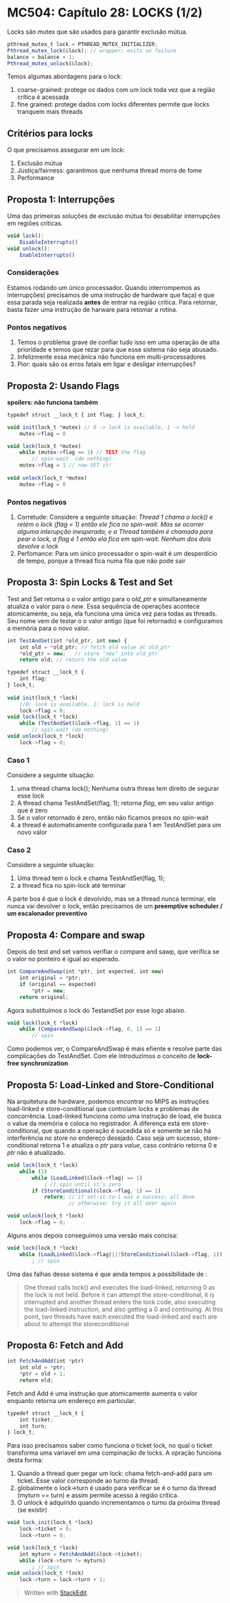 ﻿# MC504: Capítulo 28: LOCKS (1/2)
Locks são mutex que são usados para garantir exclusão mútua.
```javascript
pthread_mutex_t lock = PTHREAD_MUTEX_INITIALIZER;
Pthread_mutex_lock(&lock); // wrapper; exits on failure
balance = balance + 1;
Pthread_mutex_unlock(&lock);
```
Temos algumas abordagens para o lock:

 1. coarse-grained: protege os dados com um lock toda vez que a região crítica é acessada
 2. fine grained: protege dados com locks diferentes permite que locks tranquem mais threads

## Critérios para locks
O que precisamos assegurar em um lock:

 1. Exclusão mútua
 2. Justiça/fairness: garantimos que nenhuma thread morra de fome
 3. Performance

## Proposta 1: Interrupções
Uma das primeiras soluções de exclusão mútua foi desabilitar interrupções em regiões críticas.
```javascript
void lock():
	DisableInterrupts()
void unlock():
	EnableInterrupts()
```
### Considerações
Estamos rodando um único processador. Quando interrompemos as interrupções( precisamos de uma instrução de hardware que faça) e que essa parada seja realizada **antes** de entrar na região crítica. Para retornar, basta fazer uma instrução de harware para retomar a rotina.
### Pontos negativos

 1. Temos o problema grave de confiar tudo isso em uma operação de alta prioridade e temos que rezar para que esse sistema não seja abusado.
 2.  Infelizmente essa mecânica não funciona em multi-processadores
 3. Pior: quais são os erros fatais em ligar e desligar interrupções?
## Proposta 2: Usando Flags
**spoilers: não funciona também**
```javascript
typedef struct __lock_t { int flag; } lock_t;  

void init(lock_t *mutex) // 0 -> lock is available, 1 -> held  
	mutex->flag = 0

void lock(lock_t *mutex) 
	while (mutex->flag == 1) // TEST the flag
		// spin-wait  (do nothing)
	mutex->flag = 1 // now SET it!
 
void unlock(lock_t *mutex) 
	mutex->flag = 0
```
### Pontos negativos

 1. Corretude: Considere a seguinte situação: *Thread 1 chama o lock() e retém o lock (flag = 1) então ele fica no spin-wait. Mas se ocorrer alguma interupção inesperada, e a Thread também é chamada para pear o lock, a flag é 1 então ela fica em spin-wait. Nenhum dos dois devolve o lock*
 2. Perfomance: Para um único processador o spin-wait é um desperdício de tempo, porque a thread fica numa fila que não pode sair
## Proposta 3: Spin Locks & Test and Set
Test and Set retorna o o valor antigo para o *old_ptr* e simultaneamente atualiza o valor para o *new*. Essa sequência de operações acontece atomicamente, ou seja, ela funciona uma única vez para todas as threads.
Seu nome vem de testar o o valor antigo (que foi retornado) e configuramos a memória para o novo valor.

```javascript
int TestAndSet(int *old_ptr, int new) {  
	int old = *old_ptr; // fetch old value at old_ptr  
	*old_ptr = new;   // store ’new’ into old_ptr  
	return old; // return the old value
```
```javascript
typedef struct __lock_t {
	int flag;  
} lock_t;  
 
void init(lock_t *lock) 
	//0: lock is available, 1: lock is held  
	lock->flag = 0;  
void lock(lock_t *lock)
	while (TestAndSet(&lock->flag, 1) == 1)  
		// spin-wait (do nothing)  
void unlock(lock_t *lock)
	lock->flag = 0;  
```
### Caso 1
Considere a seguinte situação:
 1. uma thread chama lock();  Nenhuma outra threas tem direito de segurar esse lock
 2. A thread chama TestAndSet(flag, 1); retorna *flag*, em seu valor antigo que é zero
 3. Se o valor retornado é zero, então não ficamos presos no spin-wait
 4. a thread é automaticamente configurada para 1 em TestAndSet para um novo valor

### Caso 2
Considere a seguinte situação:
 1. Uma thread tem o lock e chama TestAndSet(flag, 1); 
 2. a thread fica no spin-lock até terminar

A parte boa é que o lock é devolvido, mas se a thread nunca terminar, ele nunca vai devolver o lock, então precisamos de um **preemptive scheduler / um escalonador preventivo**

## Proposta 4: Compare and swap
Depois do test and set vamos verifiar o compare and sawp, que verifica se o valor no ponteiro é igual ao esperado.
```javascript
int CompareAndSwap(int *ptr, int expected, int new)  
	int original = *ptr;  
	if (original == expected)  
		*ptr = new;  
	return original;
```
Agora substituímos o lock do TestandSet por esse logo abaixo.
```javascript
void lock(lock_t *lock) 
	while (CompareAndSwap(&lock->flag, 0, 1) == 1)  
		// spin  
```
Como podemos ver, o CompareAndSwap é mais efiente e resolve parte das complicações do TestAndSet. Com ele introduzimos o conceito de **lock-free synchronization**
## Proposta 5: Load-Linked and Store-Conditional
Na arquitetura de hardware, podemos encontrar no MIPS as instruções load-linked e store-conditional que controlam locks e problemas de concorrência.
Load-linked funciona como uma instrução de load, ele busca o value da memória e coloca no registrador. A diferença está em store-conditional, que quando a operação é sucedida só e somente se não há interferência no store no endereço desejado. Caso seja um sucesso, store-conditional retorna 1 e atualiza o *ptr* para *value*, caso contrário retorna 0 e *ptr* não é atualizado. 
```javascript
void lock(lock_t *lock) 
	while (1) 
		while (LoadLinked(&lock->flag) == 1)
			; // spin until it’s zero  
		if (StoreConditional(&lock->flag, 1) == 1)  
			return; // if set-it-to-1 was a success: all done
					// otherwise: try it all over again

void unlock(lock_t *lock) 
	lock->flag = 0;  
```
Alguns anos depois conseguimos uma versão mais concisa:
```javascript
void lock(lock_t *lock) 
	while (LoadLinked(&lock->flag)||!StoreConditional(&lock->flag, 1))  
		; // spin
```
Uma das falhas desse sistema é que ainda tempos a possibilidade de :
>One thread calls  lock() and executes the load-linked, returning 0 as the lock is not held.  Before it can attempt the store-conditional, it is interrupted and another  thread enters the lock code, also executing the load-linked instruction,  and also getting a 0 and continuing. At this point, two threads have  each executed the load-linked and each are about to attempt the storeconditional

## Proposta 6: Fetch and Add
```javascript
int FetchAndAdd(int *ptr) 
	int old = *ptr;  
	*ptr = old + 1;  
	return old;
```
Fetch and Add é uma instrução que atomicamente aumenta o valor enquanto retorna um endereço em particular. 
```javascript
typedef struct __lock_t {  
	int ticket;  
	int turn;  
} lock_t;
```
Para isso precisamos saber como funciona o ticket lock, no qual o ticket transforma uma variavel em uma compinação de locks. A opração funciona desta forma: 
1. Quando a thread quer pegar um lock: chama fetch-and-add para um ticket. Esse valor corresponde ao turno da thread.
2. globalmente o lock->turn é usado para verificar se é o turno da thread (myturn == turn) e assim permite acesso à região crítica.
3. O unlock é adquirido quando incrementamos o turno da próxima thread (se existir)

```javascript
void lock_init(lock_t *lock) 
	lock->ticket = 0;  
	lock->turn = 0;  

void lock(lock_t *lock) 
	int myturn = FetchAndAdd(&lock->ticket);  
	while (lock->turn != myturn)  
		; // spin  
void unlock(lock_t *lock) 
	lock->turn = lock->turn + 1;
```
> Written with [StackEdit](https://stackedit.io/).
